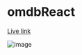 # omdbReact

[Live link](https://chxtio.github.io/omdbReact2/)

![image](https://user-images.githubusercontent.com/33184844/122762652-6646cf80-d252-11eb-9c18-57a83f584147.png)
